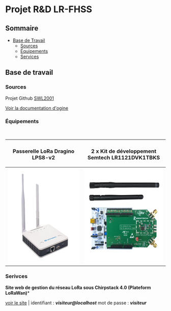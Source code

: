 # Projet R&D LR-FHSS

## Sommaire

- [Base de Travail](##base-de-travail)
  - [Sources](###sources)
  - [Équipements](###équipements)
  - [Services](###services)

## Base de travail

### Sources 

Projet Github [SWL2001](https://github.com/Lora-net/SWL2001)

[Voir la documentation d'ogine](./Original-README.md)

### Équipements  

<br/>

| <h3>**Passerelle LoRa Dragino LPS8-v2** | <h3>**2 x Kit de développement<br/> Semtech LR1121DVK1TBKS** |
|:-:|:-:|
| <img src="./assets/images/dragino-lps8v2.png" alt="Logo" height="300"/> | <img src="./assets/images/LR1121DVK1TBKS.png" alt="Logo" height="300"/> |


### Serivces


**Site web de gestion du réseau LoRa sous Chirpstack 4.0 (Plateform LoRaWan)***</h4>**

 [voir le site](https://chirpstack.vps.gus.giize.com) | identifiant : ***visiteur@localhost*** mot de passe : ***visiteur***

